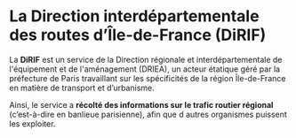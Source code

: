 # La Direction interdépartementale des routes d’Île-de-France (DiRIF)

La **DiRIF** est un service de la Direction régionale et interdépartementale de l'équipement et de l'aménagement (DRIEA), un acteur étatique géré par la préfecture de Paris travaillant sur les spécificités de la région Île-de-France en matière de transport et d’urbanisme.

Ainsi, le service a **récolté des informations sur le trafic routier régional** (c’est-à-dire en banlieue parisienne), afin que d autres organismes puissent les exploiter.
